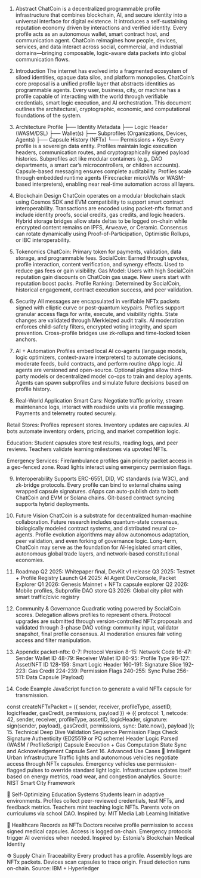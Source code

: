 1. Abstract
ChatCoin is a decentralized programmable profile infrastructure that combines blockchain, AI, and secure identity into a universal interface for digital existence. It introduces a self-sustaining reputation economy driven by interactions and verified identity. Every profile acts as an autonomous wallet, smart contract host, and communication agent. ChatCoin reimagines how people, devices, services, and data interact across social, commercial, and industrial domains—bringing composable, logic-aware data packets into global communication flows.

2. Introduction
The internet has evolved into a fragmented ecosystem of siloed identities, opaque data silos, and platform monopolies. ChatCoin’s core proposal is a unified profile layer that abstracts identities as programmable agents. Every user, business, city, or machine has a profile capable of interacting with the world through verifiable credentials, smart logic execution, and AI orchestration. This document outlines the architectural, cryptographic, economic, and computational foundations of the system.

3. Architecture
Profile
├── Identity Metadata
├── Logic Header (WASM/DSL)
├── Wallet(s)
├── Subprofiles (Organizations, Devices, Agents)
├── Capsule History (NFTx)
└── Permissions + Keys
Every profile is a sovereign data entity. Profiles maintain logic execution headers, communication routes, and cryptographically signed payload histories. Subprofiles act like modular containers (e.g., DAO departments, a smart car’s microcontrollers, or children accounts). Capsule-based messaging ensures complete auditability. Profiles scale through embedded runtime agents (Firecracker microVMs or WASM-based interpreters), enabling near real-time automation across all layers.

4. Blockchain Design
ChatCoin operates on a modular blockchain stack using Cosmos SDK and EVM compatibility to support smart contract interoperability. Transactions are encoded using packet-nftx format and include identity proofs, social credits, gas credits, and logic headers. Hybrid storage bridges allow state deltas to be logged on-chain while encrypted content remains on IPFS, Arweave, or Ceramic. Consensus can rotate dynamically using Proof-of-Participation, Optimistic Rollups, or IBC interoperability.

5. Tokenomics
ChatCoin: Primary token for payments, validation, data storage, and programmable fees.
SocialCoin: Earned through upvotes, profile interaction, content verification, and synergy effects. Used to reduce gas fees or gain visibility.
Gas Model: Users with high SocialCoin reputation gain discounts on ChatCoin gas usage. New users start with reputation boost packs.
Profile Ranking: Determined by SocialCoin, historical engagement, contract execution success, and peer validation.
6. Security
All messages are encapsulated in verifiable NFTx packets signed with elliptic curve or post-quantum keypairs. Profiles support granular access flags for write, execute, and visibility rights. State changes are validated through Merkleized audit trails. AI moderation enforces child-safety filters, encrypted voting integrity, and spam prevention. Cross-profile bridges use zk-rollups and time-locked token anchors.

7. AI + Automation
Profiles embed local AI co-agents (language models, logic optimizers, context-aware interpreters) to automate decisions, moderate feeds, build contracts, and perform routine dApp logic. AI agents are versioned and open-source. Optional plugins allow third-party models or decentralized model co-ops to train and deploy agents. Agents can spawn subprofiles and simulate future decisions based on profile history.

8. Real-World Application
Smart Cars: Negotiate traffic priority, stream maintenance logs, interact with roadside units via profile messaging. Payments and telemetry routed securely.

Retail Stores: Profiles represent stores. Inventory updates are capsules. AI bots automate inventory orders, pricing, and market competition logic.

Education: Student capsules store test results, reading logs, and peer reviews. Teachers validate learning milestones via upvoted NFTs.

Emergency Services: Fire/ambulance profiles gain priority packet access in a geo-fenced zone. Road lights interact using emergency permission flags.

9. Interoperability
Supports ERC-6551, DID, VC standards (via W3C), and zk-bridge protocols. Every profile can bind to external chains using wrapped capsule signatures. dApps can auto-publish data to both ChatCoin and EVM or Solana chains. Git-based contract syncing supports hybrid deployments.

10. Future Vision
ChatCoin is a substrate for decentralized human-machine collaboration. Future research includes quantum-state consensus, biologically modeled contract systems, and distributed neural co-agents. Profile evolution algorithms may allow autonomous adaptation, peer validation, and even forking of governance logic. Long-term, ChatCoin may serve as the foundation for AI-legislated smart cities, autonomous global trade layers, and network-based constitutional economies.

11. Roadmap
Q2 2025: Whitepaper final, DevKit v1 release
Q3 2025: Testnet + Profile Registry Launch
Q4 2025: AI Agent DevConsole, Packet Explorer
Q1 2026: Genesis Mainnet + NFTx capsule explorer
Q2 2026: Mobile profiles, Subprofile DAO store
Q3 2026: Global city pilot with smart traffic/civic registry
12. Community & Governance
Quadratic voting powered by SocialCoin scores. Delegation allows profiles to represent others. Protocol upgrades are submitted through version-controlled NFTx proposals and validated through 3-phase DAO voting: community input, validator snapshot, final profile consensus. AI moderation ensures fair voting access and filter manipulation.

13. Appendix
packet-nftx:
  0-7:     Protocol Version
  8-15:    Network Code
  16-47:   Sender Wallet ID
  48-79:   Receiver Wallet ID
  80-95:   Profile Type
  96-127:  Asset/NFT ID
  128-159: Smart Logic Header
  160-191: Signature Slice
  192-223: Gas Credit
  224-239: Permission Flags
  240-255: Sync Pulse
  256-511: Data Capsule (Payload)
14. Code Example
JavaScript function to generate a valid NFTx capsule for transmission.

const createNFTxPacket = ({
  sender, receiver, profileType, assetID,
  logicHeader, gasCredit, permissions, payload
}) => ({
  protocol: 1,
  netcode: 42,
  sender,
  receiver,
  profileType,
  assetID,
  logicHeader,
  signature: sign(sender, payload),
  gasCredit,
  permissions,
  sync: Date.now(),
  payload
});
15. Technical Deep Dive
Validation Sequence
Permission Flags Check
Signature Authenticity (ED25519 or PQ scheme)
Header Logic Parsed (WASM / ProfileScript)
Capsule Execution + Gas Computation
State Sync and Acknowledgement Capsule Sent
16. Advanced Use Cases
🚦 Intelligent Urban Infrastructure
Traffic lights and autonomous vehicles negotiate access through NFTx capsules. Emergency vehicles use permission-flagged pulses to override standard light logic. Infrastructure updates itself based on energy metrics, road wear, and congestion analytics. Source: NIST Smart City Framework

🏫 Self-Optimizing Education Systems
Students learn in adaptive environments. Profiles collect peer-reviewed credentials, test NFTs, and feedback metrics. Teachers mint teaching logic NFTs. Parents vote on curriculums via school DAO. Inspired by: MIT Media Lab Learning Initiative

🏥 Healthcare Records as NFTs
Doctors receive profile permission to access signed medical capsules. Access is logged on-chain. Emergency protocols trigger AI overrides when needed. Inspired by: Estonia's Blockchain Medical Identity

⚙️ Supply Chain Traceability
Every product has a profile. Assembly logs are NFTx packets. Devices scan capsules to trace origin. Fraud detection runs on-chain. Source: IBM + Hyperledger